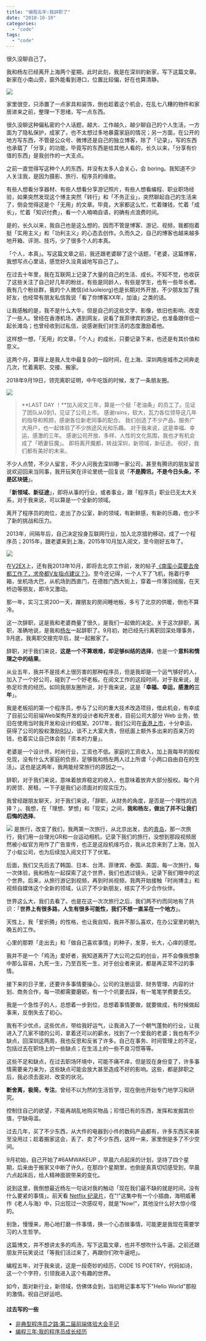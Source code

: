 ```yaml
---
title: "编程五年:我辞职了"
date: "2018-10-10"
categories: 
  - "code"
tags: 
  - "code"
---
```


很久没聊自己了。

我和杨左已经离开上海两个星期，此时此刻，我是在深圳的新家，写下这篇文章。新家在小南山旁，窗外能看到港口，位置比较偏，好在也算清静。

![](https://static.is26.com/blog/2018/10/restart/restart2.jpg)

家里很空，只添置了一点家具和装饰，倒也趁着这个机会，在乱七八糟的物件和家居进来之前，整理一下思绪，写一点东西。

很久没聊这种偏私密的个人话题，越大、工作越久，越少聊自己的个人生活，一方面为了隐私保护，成家了，也不太想过多地暴露家庭的情况；另一方面，在公开的地方写东西，不管是公众号、微博还是自己的独立博客，除了「记录」，写的东西也承载了「分享」的功能，毕竟写的东西是给其他人看的，长久以来，「分享有价值的东西」是我创作的一大支点。

之前一直觉得写这种个人的东西，并没有太多人会关心，会 boring。我知道不少人关注我，是因为摄影、旅行、程序员的缘故。

有些人想看分享器材、有些人想看分享游记照片，有些人想看编程、职业职场经验，如果突然发现这个博主突然「转行」和「不务正业」，突然聊起自己的生活来了，倒会觉得这是个「无用」的文章。毕竟，大家都这么忙，忙着赚钱，忙着「成长」，忙着「知识付费」，看一个人喃喃自语，的确有点浪费时间。

是的，长久以来，我自己也是这么想的，因而不管是博客、游记、视频，我都抱着挺「实用主义」和「功利主义」的心态去创作。久而久之，自己的博客也越来越多地开箱、评测、技巧，少了很多个人的本真。

「个人，本真」。写这篇文章之前，我还跟老婆聊了这个话题，「老婆，这篇博客，我想写点心里话，感觉好久没真诚地写自己了」。

在过去十年里，我在互联网上记录了大量的自己的生活、成长。不知不觉，也收获了这些关注了自己好几年的粉丝，有些是同龄人，有些是学生，也有一些年长者。我有几个粉丝群，我的个人微信(id:luoleiorg)也是长期对外开放，不少朋友加了我好友，也经常有朋友私信我说「看了你博客XX年，加油」之类的话。

让我感触的是，我不是什么大牛，但是自己的这些文字、影像，依旧也影响、改变了一些人。曾经在香港机场，遇到网友，说看了我菲律宾的游记，也准备跟伴侣一起长滩岛；也曾经收到过私信，说感谢我们对生活的态度激励着他。

这样想一想，「无用」的文章，「个人」的成长，只要记录下来，也还是有其价值和意义。

这两个月，算得上是我人生中最复杂的一段时间，在上海、深圳两座城市之间奔走几次，忙着离职、交接、搬家。

2018年9月19日，领完离职证明，中午吃饭的时候，发了一条朋友圈。

![](https://static.is26.com/blog/2018/10/restart/restart1.jpg)

> **LAST DAY ！**加入阅文三年，算是一个挺「老油条」的员工了。见证了团队从0到1，见证了公司上市。 感谢rains，软大，瓦力各位领导这几年的指导和照顾，感谢各位新老同事的配合。 我们创造了不少产品，服务广大用户，也一起体验了不少旅途风光和乐趣。 对于我来说，这是幸福、幸运，感激的三年。 感谢公司开放、多样、人性的文化氛围，我也才有机会成了「晒妻狂魔」。 即将离开魔都，转战深圳，新领域，新征途。 祝好，我们都有美好的未来。

不少人点赞，不少人留言，不少人问我去深圳哪一家公司，甚至有腾讯的朋友留言说欢迎回来当同事，我开玩笑在评论里统一回复说「**不是腾讯，不是今日头条，不是区块链**」。

「**新领域、新征途**」，即将从事的行业，或者事业，跟「程序员」职业已无太大关系，对于我来说，可以算是一个全新的领域。

离开了程序员的岗位，走出了办公室，新的领域，有新鲜感，有新的乐趣，也少不了新的挑战和压力。

2013年，间隔年后，自己决定投身互联网行业，加入北京猎豹移动，成了一个程序员；2015年，跟老婆来到上海，2015年10月加入阅文，至今刚好五年了。

![](https://static.is26.com/blog/2018/10/restart/restart4.jpg)

在[V2EX](https://www.v2ex.com/t/84866#reply36)上，还有我2013年10月，即将去北京工作前，发的帖子[《南蛮小菜要去帝都工作了，求帝都V友指点建议？》](https://www.v2ex.com/t/84866#reply36)。至今还记得，一个人下了飞机，拖着行李箱，坐机场大巴，从机场到西直门，在德胜门西大街上，穿着一件薄羽绒服，在天桥边等朋友，即冷又激动。

那一年，实习工资200一天，蹭朋友的房间睡地板，多亏了北京的供暖，倒也不算冷。

这一次辞职，这是我和老婆商量了很久，是我们一起做的决定。关于这次辞职，离职，准确地说，是我和[杨左](https://weibo.com/809033993)一起辞职了。9月初，她已经先行离职回深处理事务，9月底，我离职交接完毕后，就一起搬家了。

辞职，对于我们来说，**这是一个不算艰难，却足够纠结的选择**，也是一个**意料和情理之中的结果**。

从业五年，我并不是技术上很厉害的那种程序员，但是我却是一个运气够好的人，加入了一个好公司，碰到了一个好老板。在阅文工作的这段时间，对于我来说，是弥足珍贵的经历。如同我朋友圈所说，对于我来说，这是「**幸福、幸运，感激的三年**」。

我是老板招的第一个程序员，参与了公司的重大技术改造项目，借此机会，有幸成了目前公司前端Web架构开发的设计者和开发者，目前公司大部分 Web 业务，依旧在使用当时我开发和设计的框架。2017年，我们公司在[香港上市](http://stock.finance.sina.com.cn/hkstock/quotes/00772.html)，十分幸运，获得了公司的股权激励[RSU](https://www.zhihu.com/question/19853693)，谈不上大富大贵，但纸面上额外多出来的百来万的钱，也着实让自己体会到「资本的力量」。

老婆是一个设计师，时尚行业，工资也不低。家庭的工资收入，加上我每年的股权兑现，没有什么大家庭的负担，足够我和杨左两人过上所谓「小两口自由自在的生活」。这也是这两年，我两能经常旅行的原因之一。

辞职，对于我们来说，意味着放弃稳定的收入，也意味着放弃大部分股权。每个月的房贷、房租，一下子是我们必须面对的现实压力。

我曾经跟朋友聊天，对于我们来说，「辞职，从财务的角度，是否是一个理性的选择？」。我想，在「理想、梦想」和「现实」之间，**我和杨左，做出了并不让我们后悔的选择**。

![](https://static.is26.com/blog/2018/10/restart/restart5.jpg) 是旅行，改变了我们，我两第一次旅行，从北京出发，去的[青岛](https://luolei.org/tag/qing-dao/)，那一次旅行，我们用一台理光GR和一台运动相机，记录下我们的旅行，没想到那段视频居然被小蚁官方用作了广告宣传，也正是这段机缘巧合，我从北京来到了上海，加入了小蚁公司，也为后续加入阅文打下了伏笔。

后面，我们又先后去了韩国、日本、台湾、菲律宾、泰国、美国，每一次旅行，每一次体验，我和杨左一起探索了这个世界，我们也透过镜头，记录下我们眼中的这个世界。后来，从旅行游记到视频，再到时尚视频，我两开始接触「时尚博主」和视频自媒体这个全新的领域，认识了不少新朋友，结实了不少合作伙伴。

世界这么大，我们去看了。也是在这一次次旅行之后，我们两不约而同地有了共识：「**世界上有很多路，人生有很多可能性，我们不想一直呆在一个地方**」。

天性上，我「爱折腾」的性格，也让我自知，我并不那么喜欢，在办公室里的朝九晚五的工作。

心里的那颗「走出去」和「做自己喜欢事情」的种子，发芽，长大，心痒的感觉。

我并不是一个「鸡汤」爱好者，我知道离开了大公司之后的创业，并不会像我想象中那么容易，九死一生，乃至百死一生，对于创业者来说，都是再正常不过的事情。

接下来的日子里，还要许多事情要操心，公司的注册运营、财务管理、内容的计划、商务合作，每一项都需要磨砺，有一个个坑要去踩，有一笔笔学费要去交。

我是一个急性子的人，总想着一步到位，总想着事情要做，就要做成，有时候做起事来，反倒失去了初心。

我有不少优点，这些优点，带给我好运气，让我进入了一个朝气蓬勃的行业，让我进入了几家不错的公司，拿着还可以的薪水，找到了一个爱我的老婆；我也有不少缺点，回深圳这两周，我也反思和反省了许多。自己在事务、时间管理上的不足，包括过去在职场上的一些缺点；在生活上的一些不良习惯等等。

这些不足和缺点，在过去职场环境中，可能不痛不痒，但是现在身份变了，许多事情需要亲力亲为，这些缺点可能会放大甚至造成不好的影响。这些，都是辞职之后，我必须去面对、改变的状况。

**断舍离，极简，专注**。曾经不以为然的生活哲学，现在倒也开始专门地学习和研究。

控制住自己的欲望，不能再胡乱地购买物品；珍惜已有的东西，发挥和发掘其价值，宁缺毋滥。

过去几年，买了不少东西，从大件的电器到小件的数码产品都有，许多东西买来甚至没用过；趁着搬家这会，丢了、卖了不少东西，这样一来，家里倒是多了不少空间。

9月初始，自己开始了#6AMWAKEUP ，早晨六点起床的计划，坚持了四个星期，后来由于搬家又中断了许久，在那四个星期里，也倒是真真切切感受到，早晨六点起床后，给人精神面貌带来的变化。

说到这里，我倒想最近杨左一句话对我的触动「现在我们最不缺的就是时间，没有什么要紧的事情」。前天看 [Netflix 纪录片](https://www.netflix.com/title/80216752)，在"!"这集中有一个小插曲，海明威著作《老人与海》中，只出现过一次感叹号，就是"Now!"，其他没什么好大惊小怪的。

别急，慢慢来，用心地打磨一件事情，换一个心态做事情，可能更是我现在需要学习的人生哲学。

这篇博文，并不想讲太多的鸡汤，写下这篇文章，也并不想吹什么牛逼。之前还跟朋友开玩笑说过「等我们活过来了，再跟你们吹牛逼吧」。

编程五年，对于我来说，这是一段奇妙的经历，C0DE 1S POETRY，代码如诗，这一个个字符，引领我进入这个有趣的世界。

如今，面对新行业，新领域，仿佛体会到，当初用记事本写下"Hello World"那般的激情。祝自己好运吧。

#### 过去写的一些

- [非典型程序员之路:第二届前端体验大会手记](https://luolei.org/feexp-2017-shenzhen/)
- [编程三年:我的程序员成长经历](https://luolei.org/how-i-became-a-programmer/)
